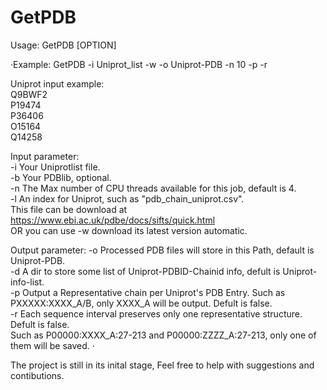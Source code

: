 # GetPDB
  
Usage: GetPDB [OPTION] <parameter> 
  
·Example: GetPDB -i Uniprot_list -w -o Uniprot-PDB -n 10 -p -r 
  
Uniprot input example:  
Q9BWF2  
P19474  
P36406  
O15164  
Q14258  
 
Input parameter:  
  -i	Your Uniprotlist file.   
  -b    Your PDBlib, optional.   
  -n    The Max number of CPU threads available for this job, default is 4.  
  -l    An index for Uniprot, such as "pdb_chain_uniprot.csv".  
        This file can be download at https://www.ebi.ac.uk/pdbe/docs/sifts/quick.html  
        OR you can use -w download its latest version automatic.  
 
Output parameter: 
  -o    Processed PDB files will store in this Path, default is Uniprot-PDB.  
  -d    A dir to store some list of Uniprot-PDBID-Chainid info, defult is Uniprot-info-list.  
  -p    Output a Representative chain per Uniprot's PDB Entry. Such as PXXXXX:XXXX_A/B, only XXXX_A will be output. Defult is false.   
  -r    Each sequence interval preserves only one representative structure. Defult is false.   
        Such as P00000:XXXX_A:27-213 and P00000:ZZZZ_A:27-213, only one of them will be saved.    ·
 
The project is still in its inital stage, Feel free to help with suggestions and contibutions. 
